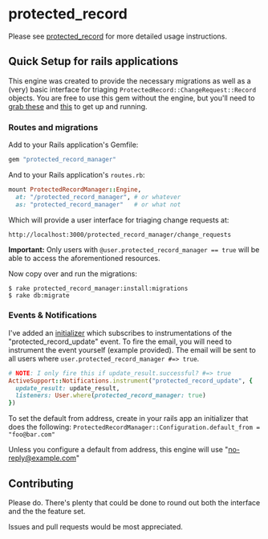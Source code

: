 # protected_record

Please see [protected_record](https://github.com/rthbound/protected_record) for more detailed usage instructions.

## Quick Setup for rails applications

This engine was created to provide the necessary migrations as well as a (very)
basic interface for triaging `ProtectedRecord::ChangeRequest::Record` objects.
You are free to use this gem without the engine, but you'll need to
[grab these](https://github.com/rthbound/protected_record_manager/tree/master/db/migrate)
and [this](https://github.com/rthbound/protected_record) to get up and running.

### Routes and migrations

Add to your Rails application's Gemfile:

```ruby
gem "protected_record_manager"
```

And to your Rails application's `routes.rb`:

```ruby
mount ProtectedRecordManager::Engine,
  at: "/protected_record_manager", # or whatever
  as: "protected_record_manager"   # or what not
```

Which will provide a user interface for triaging change requests at:

```
http://localhost:3000/protected_record_manager/change_requests
```

**Important:** Only users with `@user.protected_record_manager == true`
will be able to access the aforementioned resources.

Now copy over and run the migrations:

```
$ rake protected_record_manager:install:migrations
$ rake db:migrate
```

### Events & Notifications

I've added an [initializer](https://github.com/rthbound/protected_record_manager/blob/master/config/initializers/change_request_subscription.rb) which subscribes to instrumentations of the "protected_record_update" event. To fire the email, you will need to instrument the event yourself (example provided). The email will be sent to all users where `user.protected_record_manager #=> true`.

```ruby
# NOTE: I only fire this if update_result.successful? #=> true
ActiveSupport::Notifications.instrument("protected_record_update", {
  update_result: update_result,
  listeners: User.where(protected_record_manager: true)
})
```

To set the default from address, create in your rails app an initializer that does the following: `ProtectedRecordManager::Configuration.default_from = "foo@bar.com"`

Unless you configure a default from address, this engine will use "no-reply@example.com"

## Contributing

Please do. There's plenty that could be done to round out both the interface
and the the feature set.

Issues and pull requests would be most appreciated.
